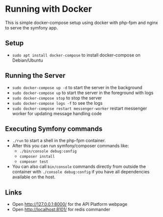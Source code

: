 # Running with Docker

This is simple docker-compose setup using docker with php-fpm and nginx to serve
the symfony app.

## Setup

* `sudo apt install docker-compose` to install docker-compose on Debian/Ubuntu

## Running the Server

* `sudo docker-compose up -d` to start the server in the background
* `sudo docker-compose up` to start the server in the foreground with logs
* `sudo docker-compose stop` to stop the server
* `sudo docker-compose logs -f` to see the logs
* `sudo docker-compose restart messenger-worker` restart messenger worker for updating message handling code

## Executing Symfony commands

* `./run` to start a shell in the php-fpm container.
* After this you can run symfony/composer commands like:
  * `./bin/console debug:config`
  * `composer install`
  * `composer test`
* You can also call `bin/console` commands directly from outside the container with `./console debug:config`
  if you have all dependencies available on the host.

## Links

* Open <http://127.0.0.1:8000/> for the API Platform webpage
* Open <http://localhost:8101/> for redis commander
